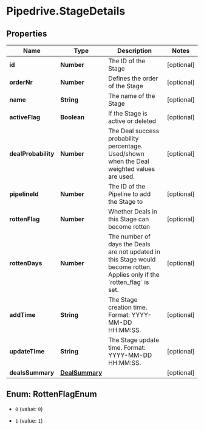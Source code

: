 # Pipedrive.StageDetails

## Properties

Name | Type | Description | Notes
------------ | ------------- | ------------- | -------------
**id** | **Number** | The ID of the Stage | [optional] 
**orderNr** | **Number** | Defines the order of the Stage | [optional] 
**name** | **String** | The name of the Stage | [optional] 
**activeFlag** | **Boolean** | If the Stage is active or deleted | [optional] 
**dealProbability** | **Number** | The Deal success probability percentage. Used/shown when the Deal weighted values are used. | [optional] 
**pipelineId** | **Number** | The ID of the Pipeline to add the Stage to | [optional] 
**rottenFlag** | **Number** | Whether Deals in this Stage can become rotten | [optional] 
**rottenDays** | **Number** | The number of days the Deals are not updated in this Stage would become rotten. Applies only if the &#x60;rotten_flag&#x60; is set. | [optional] 
**addTime** | **String** | The Stage creation time. Format: YYYY-MM-DD HH:MM:SS. | [optional] 
**updateTime** | **String** | The Stage update time. Format: YYYY-MM-DD HH:MM:SS. | [optional] 
**dealsSummary** | [**DealSummary**](DealSummary.md) |  | [optional] 



## Enum: RottenFlagEnum


* `0` (value: `0`)

* `1` (value: `1`)




